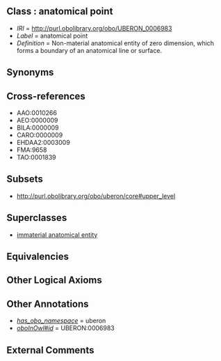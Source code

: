 
## Class : anatomical point

 * *IRI* = http://purl.obolibrary.org/obo/UBERON_0006983
 * *Label* = anatomical point
 * *Definition* = Non-material anatomical entity of zero dimension, which forms a boundary of an anatomical line or surface.

## Synonyms


## Cross-references

 * AAO:0010266
 * AEO:0000009
 * BILA:0000009
 * CARO:0000009
 * EHDAA2:0003009
 * FMA:9658
 * TAO:0001839

## Subsets

 * http://purl.obolibrary.org/obo/uberon/core#upper_level

## Superclasses

 * [immaterial anatomical entity](../../UBERON/66/UBERON_0000466.md)

## Equivalencies


## Other Logical Axioms


## Other Annotations

 * *[has_obo_namespace](../../ce/oboInOwl#hasOBONamespace.md)* = uberon
 * *[oboInOwl#id](../../id/oboInOwl#id.md)* = UBERON:0006983

## External Comments

